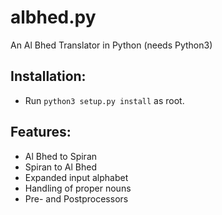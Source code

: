 albhed.py
=========
An Al Bhed Translator in Python (needs Python3)

Installation:
-------------
* Run `python3 setup.py install` as root.

Features:
---------
* Al Bhed to Spiran
* Spiran to Al Bhed
* Expanded input alphabet
* Handling of proper nouns
* Pre- and Postprocessors
